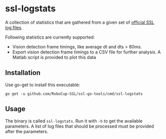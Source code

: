 # ssl-logstats

A collection of statistics that are gathered from a given set of [official SSL log files](http://wiki.robocup.org/Small_Size_League/Game_Logs).

Following statistics are currently supported:

 * Vision detection frame timings, like average dt and dts > 80ms.
 * Export vision detection frame timings to a CSV file for further analysis. A Matlab script is provided to plot this data
 
## Installation

Use go-get to install this executable:

```
go get -u github.com/RoboCup-SSL/ssl-go-tools/cmd/ssl-logstats
```

## Usage

The binary is called `ssl-logstats`. Run it with `-h` to get the available parameters. A list of log files that should be processed must be provided after the parameters.

